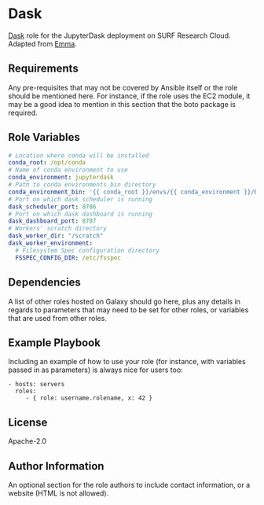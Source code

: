 Dask
====

[Dask](https://dask.org) role for the JupyterDask deployment on SURF Research Cloud. Adapted from [Emma](https://github.com/nlesc-sherlock/emma).

Requirements
------------

Any pre-requisites that may not be covered by Ansible itself or the role should be mentioned here. For instance, if the role uses the EC2 module, it may be a good idea to mention in this section that the boto package is required.

Role Variables
--------------

```yaml
# Location where conda will be installed
conda_root: /opt/conda
# Name of conda environment to use
conda_environment: jupyterdask
# Path to conda environments bin directory
conda_environment_bin: '{{ conda_root }}/envs/{{ conda_environment }}/bin'
# Port on which dask scheduler is running
dask_scheduler_port: 8786
# Port on which dask dashboard is running
dask_dashboard_port: 8787
# Workers' scratch directory
dask_worker_dir: "/scratch"
dask_worker_environment:
  # Filesystem Spec configuration directory
  FSSPEC_CONFIG_DIR: /etc/fsspec
```

Dependencies
------------

A list of other roles hosted on Galaxy should go here, plus any details in regards to parameters that may need to be set for other roles, or variables that are used from other roles.

Example Playbook
----------------

Including an example of how to use your role (for instance, with variables passed in as parameters) is always nice for users too:

    - hosts: servers
      roles:
         - { role: username.rolename, x: 42 }

License
-------

Apache-2.0

Author Information
------------------

An optional section for the role authors to include contact information, or a website (HTML is not allowed).
